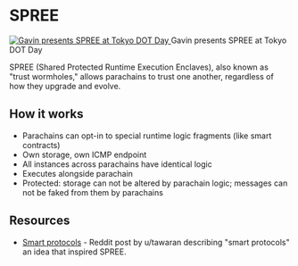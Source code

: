 # SPREE

<div class="img-container">
    <a href="../../../img/spree.jpg" targe="_blank">
        <img alt="Gavin presents SPREE at Tokyo DOT Day" src="../../../img/spree.jpg"/>
    </a>
    Gavin presents SPREE at Tokyo DOT Day
</div>

SPREE (Shared Protected Runtime Execution Enclaves), also known as "trust wormholes," allows parachains to trust one another, regardless of how they upgrade and evolve.

## How it works

- Parachains can opt-in to special runtime logic fragments (like smart contracts)
- Own storage, own ICMP endpoint
- All instances across parachains have identical logic
- Executes alongside parachain
- Protected: storage can not be altered by parachain logic; messages can not be faked from them by parachains

## Resources

- [Smart protocols](https://www.reddit.com/r/dot/comments/b6kljn/smartprotocols_idea/) - Reddit post by u/tawaran describing "smart protocols" an idea that inspired SPREE.